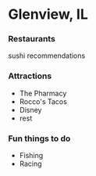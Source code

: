 # Glenview, IL

### Restaurants

sushi recommendations

### Attractions

- The Pharmacy
- Rocco's Tacos
- Disney
- rest

### Fun things to do

- Fishing
- Racing
